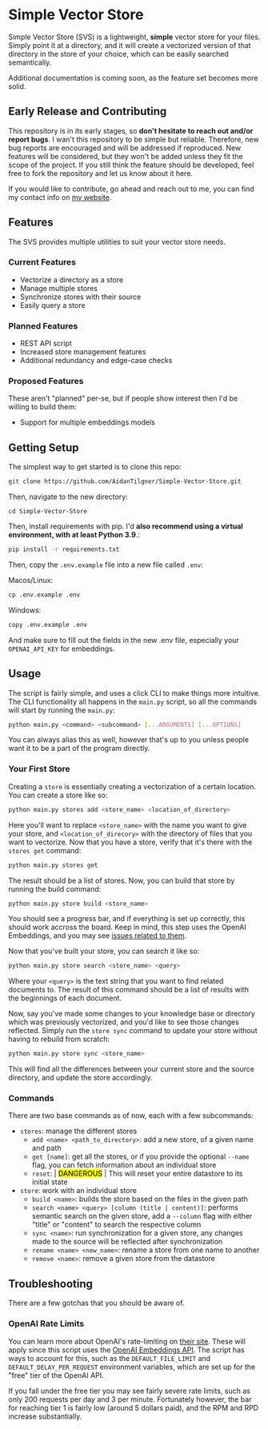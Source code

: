 # Simple Vector Store
Simple Vector Store (SVS) is a lightweight, **simple** vector store for your files. Simply point it at a directory, and it will create a vectorized version of that directory in the store of your choice, which can be easily searched semantically.

Additional documentation is coming soon, as the feature set becomes more solid.

## Early Release and Contributing
This repository is in its early stages, so **don't hesitate to reach out and/or report bugs**. I wan't this repository to be simple but reliable. Therefore, new bug reports are encouraged and will be addressed if reproduced. New features will be considered, but they won't be added unless they fit the scope of the project. If you still think the feature should be developed, feel free to fork the repository and let us know about it here.

If you would like to contribute, go ahead and reach out to me, you can find my contact info on [my website](https://www.aidantilgner.dev).

## Features
The SVS provides multiple utilities to suit your vector store needs.

### Current Features
- Vectorize a directory as a store
- Manage multiple stores
- Synchronize stores with their source
- Easily query a store

### Planned Features
- REST API script
- Increased store management features
- Additional redundancy and edge-case checks

### Proposed Features
These aren't "planned" per-se, but if people show interest then I'd be willing to build them:
- Support for multiple embeddings models

## Getting Setup
The simplest way to get started is to clone this repo:

```bash
git clone https://github.com/AidanTilgner/Simple-Vector-Store.git
```

Then, navigate to the new directory:

```
cd Simple-Vector-Store
```

Then, install requirements with pip. I'd **also recommend using a virtual environment, with at least Python 3.9**.:

```bash
pip install -r requirements.txt
```

Then, copy the `.env.example` file into a new file called `.env`:

Macos/Linux:
```bash
cp .env.example .env
```

Windows:
```bash
copy .env.example .env
```

And make sure to fill out the fields in the new .env file, especially your `OPENAI_API_KEY` for embeddings.

## Usage
The script is fairly simple, and uses a click CLI to make things more intuitive. The CLI functionality all happens in the `main.py` script, so all the commands will start by running the `main.py`:

```bash
python main.py <command> <subcommand> [...ARGUMENTS] [...OPTIONS]
```
You can always alias this as well, however that's up to you unless people want it to be a part of the program directly.

### Your First Store
Creating a `store` is essentially creating a vectorization of a certain location. You can create a store like so:

```bash
python main.py stores add <store_name> <location_of_directory>
```

Here you'll want to replace `<store_name>` with the name you want to give your store, and `<location_of_direcory>` with the directory of files that you want to vectorize. Now that you have a store, verify that it's there with the `stores get` command:

```bash
python main.py stores get
```

The result should be a list of stores. Now, you can build that store by running the build command:

```bash
python main.py store build <store_name>
```

You should see a progress bar, and if everything is set up correctly, this should work accross the board. Keep in mind, this step uses the OpenAI Embeddings, and you may see [issues related to them](#openai-rate-limits).

Now that you've built your store, you can search it like so:

```bash
python main.py store search <store_name> <query>
```

Where your `<query>` is the text string that you want to find related documents to. The result of this command should be a list of results with the beginnings of each document.

Now, say you've made some changes to your knowledge base or directory which was previously vectorized, and you'd like to see those changes reflected. Simply run the `store sync` command to update your store without having to rebuild from scratch:

```bash
python main.py store sync <store_name>
```

This will find all the differences between your current store and the source directory, and update the store accordingly.

### Commands
There are two base commands as of now, each with a few subcommands:

- `stores`: manage the different stores
    - `add <name> <path_to_directory>`: add a new store, of a given name and path
    - `get [name]`: get all the stores, or if you provide the optional `--name` flag, you can fetch information about an individual store
    - `reset`: | <mark>DANGEROUS</mark> | This will reset your entire datastore to its initial state
- `store`: work with an individual store
    - `build <name>`: builds the store based on the files in the given path
    - `search <name> <query> [column (title | content)]`: performs semantic search on the given store, add a `--column` flag with either "title" or "content" to search the respective column
    - `sync <name>`: run synchronization for a given store, any changes made to the source will be reflected after synchronization 
    - `rename <name> <new_name>`: rename a store from one name to another
    - `remove <name>`: remove a given store from the datastore


## Troubleshooting
There are a few gotchas that you should be aware of.

### OpenAI Rate Limits
You can learn more about OpenAI's rate-limiting on [their site](https://platform.openai.com/docs/guides/rate-limits?context=tier-free). These will apply since this script uses the [OpenAI Embeddings API](https://platform.openai.com/docs/guides/embeddings). The script has ways to account for this, such as the `DEFAULT_FILE_LIMIT` and `DEFAULT_DELAY_PER_REQUEST` environment variables, which are set up for the "free" tier of the OpenAI API.

If you fall under the free tier you may see fairly severe rate limits, such as only 200 requests per day and 3 per minute. Fortunately however, the bar for reaching tier 1 is fairly low (around 5 dollars paid), and the RPM and RPD increase substantially.
